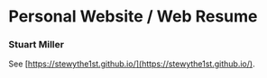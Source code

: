 # Personal Website / Web Resume

### Stuart Miller

See [https://stewythe1st.github.io/](https://stewythe1st.github.io/).